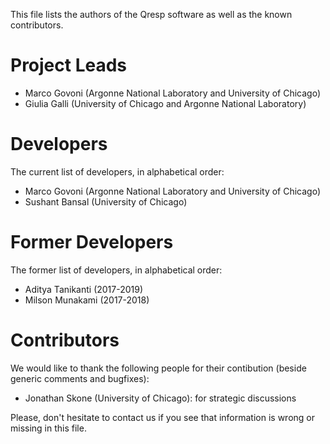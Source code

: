 This file lists the authors of the Qresp software as well as the known contributors.

# Project Leads

- Marco Govoni (Argonne National Laboratory and University of Chicago)
- Giulia Galli (University of Chicago and Argonne National Laboratory)

# Developers

The current list of developers, in alphabetical order:

- Marco Govoni (Argonne National Laboratory and University of Chicago)
- Sushant Bansal (University of Chicago)

# Former Developers

The former list of developers, in alphabetical order:

- Aditya Tanikanti (2017-2019)
- Milson Munakami (2017-2018)

# Contributors

We would like to thank the following people for their contibution (beside generic comments and bugfixes):

- Jonathan Skone (University of Chicago): for strategic discussions

Please, don't hesitate to contact us if you see that information is wrong or missing in this file.
